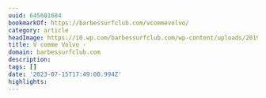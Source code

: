 ```yaml
---
uuid: 645601684
bookmarkOf: https://barbessurfclub.com/vcommevolvo/
category: article
headImage: https://i0.wp.com/barbessurfclub.com/wp-content/uploads/2019/06/tumblr_omr1ex25Gx1rwwqtpo1_640.jpg?fit=640%2C423&quality=95&ssl=1
title: V comme Volvo -
domain: barbessurfclub.com
description:
tags: []
date: '2023-07-15T17:49:00.994Z'
highlights:
---
```



